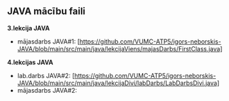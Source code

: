 ## JAVA mācību faili

**3.lekcija JAVA**
- mājasdarbs JAVA#1: [https://github.com/VUMC-ATP5/igors-neborskis-JAVA/blob/main/src/main/java/lekcijaViens/majasDarbs/FirstClass.java]

**4.lekcijas JAVA**
- lab.darbs JAVA#2: [https://github.com/VUMC-ATP5/igors-neborskis-JAVA/blob/main/src/main/java/lekcijaDivi/labDarbs/LabDarbsDivi.java]
- mājasdarbs JAVA#2: 
